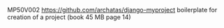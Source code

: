 MP50V002
 https://github.com/archatas/django-myproject
 boilerplate for creation of a project (book 45 MB page 14)

 